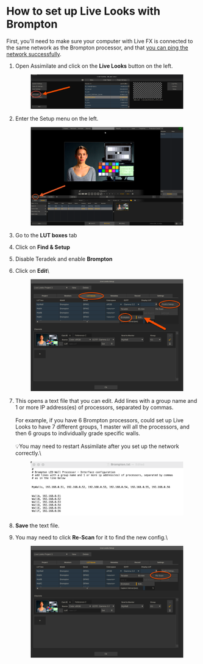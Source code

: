 # How to set up Live Looks with Brompton

First, you'll need to make sure your computer with Live FX is connected to the same network as the Brompton processor, and that [you can ping the network successfully](../general-troubleshooting/networking-tips.md#how-to-ping-a-device-on-the-network).&#x20;

1.  Open Assimilate and click on the **Live Looks** button on the left.&#x20;

    <figure><img src="../.gitbook/assets/image (7) (1) (1) (1) (1).png" alt=""><figcaption></figcaption></figure>
2.  Enter the Setup menu on the left.

    <figure><img src="../.gitbook/assets/image (109).png" alt=""><figcaption></figcaption></figure>
3. Go to the **LUT boxes** tab
4. Click on **Find & Setup**
5. Disable Teradek and enable **Brompton**
6.  Click on **Edit**\


    <figure><img src="../.gitbook/assets/image (110).png" alt=""><figcaption></figcaption></figure>
7.  This opens a text file that you can edit. Add lines with a group name and 1 or more IP address(es) of processors, separated by commas. \
    \
    For example, if you have 6 Brompton processors, could set up Live Looks to have 7 different groups, 1 master will all the processors, and then 6 groups to individually grade specific walls. \
    \
    :bulb:You may need to restart Assimilate after you set up the network correctly.\


    <figure><img src="../.gitbook/assets/image (11) (1) (1) (1).png" alt=""><figcaption></figcaption></figure>
8. **Save** the text file.
9.  You may need to click **Re-Scan** for it to find the new config.\


    <figure><img src="../.gitbook/assets/image (111).png" alt=""><figcaption></figcaption></figure>
